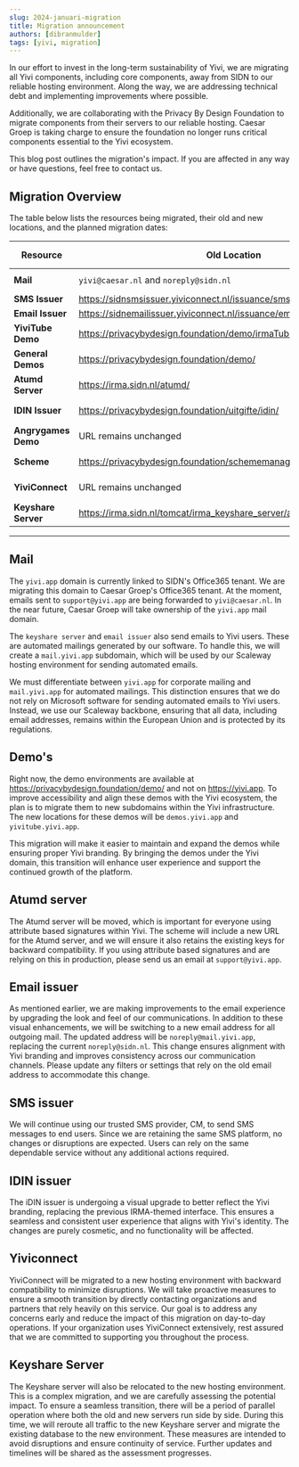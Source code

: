 ```yaml
---
slug: 2024-januari-migration
title: Migration announcement
authors: [dibranmulder]
tags: [yivi, migration]
---
```


In our effort to invest in the long-term sustainability of Yivi, we are migrating all Yivi components, including core components, away from SIDN to our reliable hosting environment. Along the way, we are addressing technical debt and implementing improvements where possible.

Additionally, we are collaborating with the Privacy By Design Foundation to migrate components from their servers to our reliable hosting. Caesar Groep is taking charge to ensure the foundation no longer runs critical components essential to the Yivi ecosystem.

This blog post outlines the migration's impact. If you are affected in any way or have questions, feel free to contact us.

<!-- truncate -->

## Migration Overview
The table below lists the resources being migrated, their old and new locations, and the planned migration dates:

| **Resource**          | **Old Location**                                            | **New Location**                      | **Migration Date**   |
|------------------------|------------------------------------------------------------|---------------------------------------|-----------------------|
| **Mail**              | `yivi@caesar.nl` and `noreply@sidn.nl`         | `support@yivi.app` and `noreply@mail.yivi.app`                       | ✅ Done              |
| **SMS Issuer**        | https://sidnsmsissuer.yiviconnect.nl/issuance/sms          | https://sms-issuer.yivi.app           | ✅ Done         |
| **Email Issuer**      | https://sidnemailissuer.yiviconnect.nl/issuance/email      | https://email-issuer.yivi.app         | ✅ Done         |
| **YiviTube Demo**     | https://privacybydesign.foundation/demo/irmaTube/          | https://yivitube.yivi.app             | January 2024         |
| **General Demos**     | https://privacybydesign.foundation/demo/                   | https://demos.yivi.app                | January 2024         |
| **Atumd Server**      | https://irma.sidn.nl/atumd/                                | https://atumd.yivi.app                | January 2024         |
| **IDIN Issuer**       | https://privacybydesign.foundation/uitgifte/idin/          | https://idin-issuer.yivi.app          | January 2024         |
| **Angrygames Demo**   | URL remains unchanged                                  | URL remains unchanged           | January 2024         |
| **Scheme**            | https://privacybydesign.foundation/schememanager/pbdf/description.xml | https://scheme.yivi.app/pbdf/description.xml | February 2024         |
| **YiviConnect**       | URL remains unchanged                                      | URL remains unchanged                 | February 2024 |
| **Keyshare Server**   | https://irma.sidn.nl/tomcat/irma_keyshare_server/api/v1    | https://keyshare.staging.yivi.app/api/v1 | March 2024 |

---
<!-- truncate -->

## Mail
The `yivi.app` domain is currently linked to SIDN's Office365 tenant. We are migrating this domain to Caesar Groep's Office365 tenant. At the moment, emails sent to `support@yivi.app` are being forwarded to `yivi@caesar.nl`. In the near future, Caesar Groep will take ownership of the `yivi.app` mail domain.

The `keyshare server` and `email issuer` also send emails to Yivi users. These are automated mailings generated by our software. To handle this, we will create a `mail.yivi.app` subdomain, which will be used by our Scaleway hosting environment for sending automated emails.

We must differentiate between `yivi.app` for corporate mailing and `mail.yivi.app` for automated mailings. This distinction ensures that we do not rely on Microsoft software for sending automated emails to Yivi users. Instead, we use our Scaleway backbone, ensuring that all data, including email addresses, remains within the European Union and is protected by its regulations.

## Demo's
Right now, the demo environments are available at https://privacybydesign.foundation/demo/ and not on https://yivi.app. To improve accessibility and align these demos with the Yivi ecosystem, the plan is to migrate them to new subdomains within the Yivi infrastructure. The new locations for these demos will be `demos.yivi.app` and `yivitube.yivi.app`.

This migration will make it easier to maintain and expand the demos while ensuring proper Yivi branding. By bringing the demos under the Yivi domain, this transition will enhance user experience and support the continued growth of the platform.

## Atumd server
The Atumd server will be moved, which is important for everyone using attribute based signatures within Yivi. The scheme will include a new URL for the Atumd server, and we will ensure it also retains the existing keys for backward compatibility. If you using attribute based signatures and are relying on this in production, please send us an email at `support@yivi.app`.

## Email issuer
As mentioned earlier, we are making improvements to the email experience by upgrading the look and feel of our communications. In addition to these visual enhancements, we will be switching to a new email address for all outgoing mail. The updated address will be `noreply@mail.yivi.app`, replacing the current `noreply@sidn.nl`. This change ensures alignment with Yivi branding and improves consistency across our communication channels. Please update any filters or settings that rely on the old email address to accommodate this change.

## SMS issuer
We will continue using our trusted SMS provider, CM, to send SMS messages to end users. Since we are retaining the same SMS platform, no changes or disruptions are expected. Users can rely on the same dependable service without any additional actions required.

## IDIN issuer
The iDIN issuer is undergoing a visual upgrade to better reflect the Yivi branding, replacing the previous IRMA-themed interface. This ensures a seamless and consistent user experience that aligns with Yivi's identity. The changes are purely cosmetic, and no functionality will be affected.

## Yiviconnect
YiviConnect will be migrated to a new hosting environment with backward compatibility to minimize disruptions. We will take proactive measures to ensure a smooth transition by directly contacting organizations and partners that rely heavily on this service. Our goal is to address any concerns early and reduce the impact of this migration on day-to-day operations. If your organization uses YiviConnect extensively, rest assured that we are committed to supporting you throughout the process.

## Keyshare Server
The Keyshare server will also be relocated to the new hosting environment. This is a complex migration, and we are carefully assessing the potential impact. To ensure a seamless transition, there will be a period of parallel operation where both the old and new servers run side by side. During this time, we will reroute all traffic to the new Keyshare server and migrate the existing database to the new environment. These measures are intended to avoid disruptions and ensure continuity of service. Further updates and timelines will be shared as the assessment progresses.

